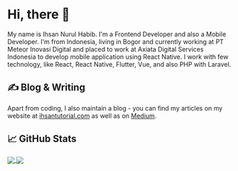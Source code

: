 # Hi, there 👋

My name is Ihsan Nurul Habib. I'm a Frontend Developer and also a Mobile Developer. I'm from Indonesia, living in Bogor and currently working at PT Meteor Inovasi Digital and placed to work at Axiata Digital Services Indonesia to develop mobile application using React Native. I work with few technology, like React, React Native, Flutter, Vue, and also PHP with Laravel.

## &#x270d; Blog & Writing

Apart from coding, I also maintain a blog - you can find my articles on my website at [ihsantutorial.com](https://www.ihsantutorial.com/) as well as on [Medium](https://medium.com/@ihsan.inh).


## &#x1f4c8; GitHub Stats

<a href="https://github.com/ihsaninh/ihsaninh">
  <img align="center" src="https://github-readme-stats.vercel.app/api/top-langs/?username=ihsaninh&hide=css,html" />
</a>
<a href="https://github.com/ihsaninh/ihsaninh">
  <img align="center" src="https://github-readme-stats.vercel.app/api?username=ihsaninh&show_icons=true&line_height=27&count_private=true alt="Ihsan's GitHub Stats" />
</a>
